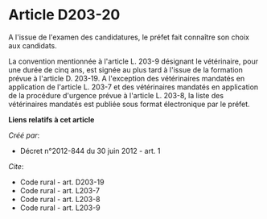 # Article D203-20

A l'issue de l'examen des candidatures, le préfet fait connaître son choix aux candidats. 

La convention mentionnée à l'article L. 203-9 désignant le vétérinaire, pour une durée de cinq ans, est signée au plus tard à
l'issue de la formation prévue à l'article D. 203-19. A l'exception des vétérinaires mandatés en application de l'article L.
203-7 et des vétérinaires mandatés en application de la procédure d'urgence prévue à l'article L. 203-8, la liste des
vétérinaires mandatés est publiée sous format électronique par le préfet.

**Liens relatifs à cet article**

_Créé par_:

  - Décret n°2012-844 du 30 juin 2012 - art. 1

_Cite_:

  - Code rural - art. D203-19
  - Code rural - art. L203-7
  - Code rural - art. L203-8
  - Code rural - art. L203-9
